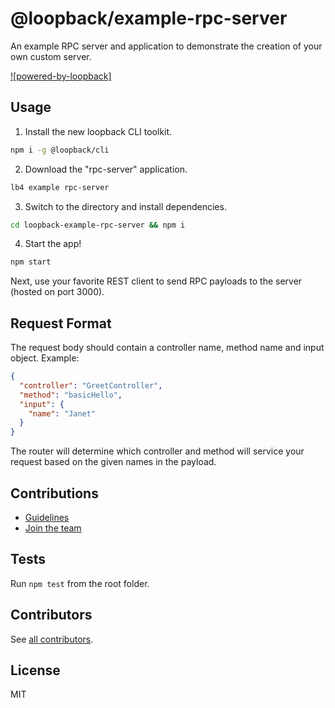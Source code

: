 # @loopback/example-rpc-server

An example RPC server and application to demonstrate the creation of your own
custom server.

[![powered-by-loopback]](http://loopback.io/)

## Usage

1. Install the new loopback CLI toolkit.

```sh
npm i -g @loopback/cli
```

2. Download the "rpc-server" application.

```sh
lb4 example rpc-server
```

3. Switch to the directory and install dependencies.

```sh
cd loopback-example-rpc-server && npm i
```

4. Start the app!

```sh
npm start
```

Next, use your favorite REST client to send RPC payloads to the server (hosted
on port 3000).

## Request Format

The request body should contain a controller name, method name and input object.
Example:

```json
{
  "controller": "GreetController",
  "method": "basicHello",
  "input": {
    "name": "Janet"
  }
}
```

The router will determine which controller and method will service your request
based on the given names in the payload.

## Contributions

- [Guidelines](https://github.com/strongloop/loopback-next/blob/master/docs/CONTRIBUTING.md)
- [Join the team](https://github.com/strongloop/loopback-next/issues/110)

## Tests

Run `npm test` from the root folder.

## Contributors

See [all contributors](https://github.com/strongloop/loopback-next/graphs/contributors).

## License

MIT

